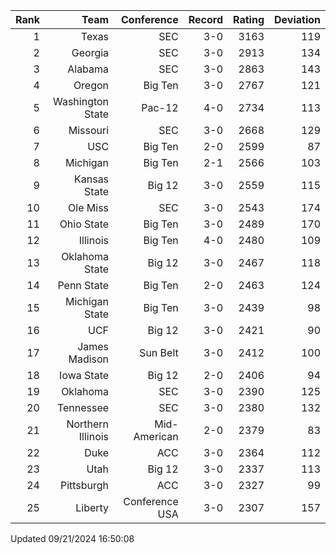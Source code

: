| Rank  | Team                 | Conference           | Record   | Rating | Deviation |
| ---:  | ---:                 | ---:                 | ---:     | ---:   | ---:      |
| 1     | Texas                | SEC                  | 3-0      | 3163   | 119       |
| 2     | Georgia              | SEC                  | 3-0      | 2913   | 134       |
| 3     | Alabama              | SEC                  | 3-0      | 2863   | 143       |
| 4     | Oregon               | Big Ten              | 3-0      | 2767   | 121       |
| 5     | Washington State     | Pac-12               | 4-0      | 2734   | 113       |
| 6     | Missouri             | SEC                  | 3-0      | 2668   | 129       |
| 7     | USC                  | Big Ten              | 2-0      | 2599   | 87        |
| 8     | Michigan             | Big Ten              | 2-1      | 2566   | 103       |
| 9     | Kansas State         | Big 12               | 3-0      | 2559   | 115       |
| 10    | Ole Miss             | SEC                  | 3-0      | 2543   | 174       |
| 11    | Ohio State           | Big Ten              | 3-0      | 2489   | 170       |
| 12    | Illinois             | Big Ten              | 4-0      | 2480   | 109       |
| 13    | Oklahoma State       | Big 12               | 3-0      | 2467   | 118       |
| 14    | Penn State           | Big Ten              | 2-0      | 2463   | 124       |
| 15    | Michigan State       | Big Ten              | 3-0      | 2439   | 98        |
| 16    | UCF                  | Big 12               | 3-0      | 2421   | 90        |
| 17    | James Madison        | Sun Belt             | 3-0      | 2412   | 100       |
| 18    | Iowa State           | Big 12               | 2-0      | 2406   | 94        |
| 19    | Oklahoma             | SEC                  | 3-0      | 2390   | 125       |
| 20    | Tennessee            | SEC                  | 3-0      | 2380   | 132       |
| 21    | Northern Illinois    | Mid-American         | 2-0      | 2379   | 83        |
| 22    | Duke                 | ACC                  | 3-0      | 2364   | 112       |
| 23    | Utah                 | Big 12               | 3-0      | 2337   | 113       |
| 24    | Pittsburgh           | ACC                  | 3-0      | 2327   | 99        |
| 25    | Liberty              | Conference USA       | 3-0      | 2307   | 157       |

Updated 09/21/2024 16:50:08
